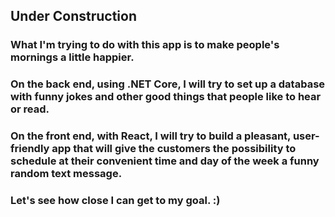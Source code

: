 ## Under Construction
### What I'm trying to do with this app is to make people's mornings a little happier. 
### On the back end, using .NET Core, I will try to set up a database with funny jokes and other good things that people like to hear or read. 
### On the front end, with React, I will try to build a pleasant, user-friendly app that will give the customers the possibility to schedule at their convenient time and day of the week a funny random text message.
### Let's see how close I can get to my goal. :)

